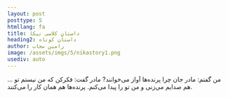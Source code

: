 ```yaml
---
layout: post
posttype: 5
htmllang: fa
title: داستانِ کلاسی نیکا
heading2: داستان کوتاه
author: رامین مجاب
image: /assets/imgs/5/nikastory1.png
usediv: auto
---
```



... من گفتم: مادر جان چرا پرنده‌ها آواز می‌خوانند? مادر گفت: فکرکن که من نیستم تو هم صدایم می‌زنی و من تو را پیدا می‌کنم. پرنده‌ها هم همان کار را می‌کنند.



